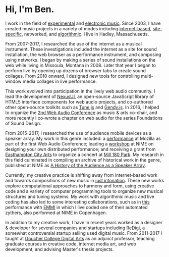 # Hi, I'm Ben.

I work in the field of [experimental](https://en.wikipedia.org/wiki/Experimental_music) and [electronic music](https://en.wikipedia.org/wiki/Computer_music). Since 2003, I have created music projects in a variety of modes including [internet-based](https://en.wikipedia.org/wiki/Internet_art), [site-specific](https://en.wikipedia.org/wiki/Site-specific_art), networked, and [algorithmic](https://en.wikipedia.org/wiki/Algorithmic_composition). I live in Hadley, Massachusetts.

From 2007-2017, I researched the use of the internet as a musical instrument. These investigations included the internet as a site for sound installation, the web browser as a performance instrument, and composing using networks. I began by making a series of sound installations on the web while living in Missoula, Montana in 2008. Later that year I began to perform live by opening up dozens of browser tabs to create sound collages.
From 2010 onward, I designed new tools for controlling multi-window media collages in live performance.

This work evolved into participation in the lively web audio community. I lead the development of [NexusUI](https://nexus-js.github.io/ui/), an open-source JavaScript library of HTML5 interface components for web audio projects, and co-authored other open-source toolkits such as [Tune.js](https://github.com/abbernie/tune) and [Gendy.js](https://github.com/abbernie/gendy). In 2016, I helped to organize the [2nd Web Audio Conference](http://webaudio.gatech.edu/) as music & arts co-chair, and more recently I co-wrote a chapter on web audio for the series Foundations of Sound Design.

From 2015-2017, I researched the use of audience mobile devices as a speaker array. My work in this genre included: a [performance](https://vimeo.com/125277975) at Mozilla as part of the first Web Audio Conference; leading a [workshop](https://github.com/taylorbf/distributed-music-workshop) at NIME on designing your own distributed performance; and receiving a grant from [Easthampton City Arts](http://www.easthamptoncityarts.com/) to organize a concert at [Mill 180 Park](https://www.mill180park.com/). My research in this field culminated in compiling an archive of historical work in the genre, published at NIME as [A History of the Audience as a Speaker Array](articles/a-history-of-the-audience-as-a-speaker-array.pdf).

Currently, my creative practice is shifting away from internet-based work and towards compositions of new music in [just intonation](https://en.wikipedia.org/wiki/Just_intonation). These new works explore computational approaches to harmony and form, using creative code and a variety of computer programming tools to organize new musical structures and tuning systems. My work with algorithmic music and live coding has also led to some interesting collaborations, such as in [this](https://vimeo.com/229745504) performance with [EMMI](http://expressivemachines.com/dev/wordpress/) in which I live coded one of their automated zythers, also performed at NIME in Copenhagen.

In addition to my creative work, I have in recent years worked as a designer & developer for several companies and startups including [ReDigi](https://www.google.com/search?q=redigi), a somewhat controversial startup selling used digital music. From 2011-2017 I taught at [Goucher College Digital Arts](http://www.goucher.edu/learn/graduate-programs/mfa-in-art-and-technology/) as an adjunct professor, teaching graduate courses in creative code, internet media art, and web development, and advising Master's thesis projects.

